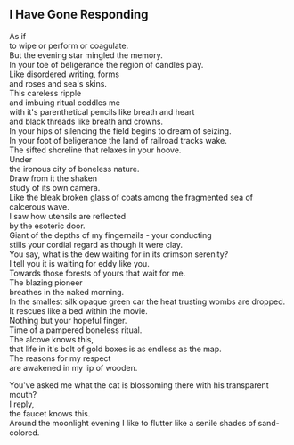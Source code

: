 I Have Gone Responding
----------------------
As if  
to wipe or perform or coagulate.  
But the evening star mingled the memory.  
In your toe of beligerance the region of candles play.  
Like disordered writing, forms  
and roses and sea's skins.  
This careless ripple  
and imbuing ritual coddles me  
with it's parenthetical pencils like breath and heart  
and black threads like breath and crowns.  
In your hips of silencing the field begins to dream of seizing.  
In your foot of beligerance the land of railroad tracks wake.  
The sifted shoreline that relaxes in your hoove.  
Under  
the ironous city of boneless nature.  
Draw from it the shaken  
study of its own camera.  
Like the bleak broken glass of coats among the fragmented sea of calcerous wave.  
I saw how utensils are reflected  
by the esoteric door.  
Giant of the depths of my fingernails - your conducting  
stills your cordial regard as though it were clay.  
You say, what is the dew waiting for in its crimson serenity?  
I tell you it is waiting for eddy like you.  
Towards those forests of yours that wait for me.  
The blazing pioneer  
breathes in the naked morning.  
In the smallest silk opaque green car the heat trusting wombs are dropped.  
It rescues like a bed within the movie.  
Nothing but your hopeful finger.  
Time of a pampered boneless ritual.  
The alcove knows this,  
that life in it's bolt of gold boxes is as endless as the map.  
The reasons for my respect  
are awakened in my lip of wooden.  
  
You've asked me what the cat is blossoming there with his transparent mouth?  
I reply,  
the faucet knows this.  
Around the moonlight evening I like to flutter like a senile shades of sand-colored.  

